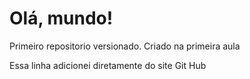 # Olá, mundo!
 Primeiro repositorio versionado. Criado na primeira aula 

Essa linha adicionei diretamente do site Git Hub
